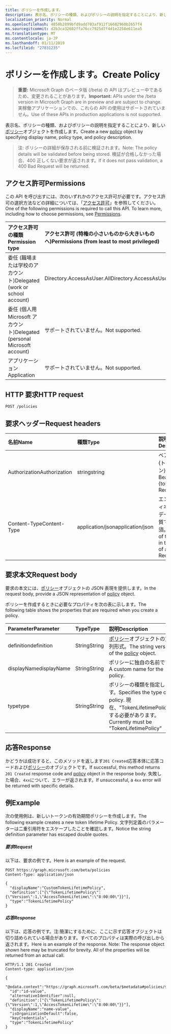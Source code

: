 ```yaml
---
title: ポリシーを作成します。
description: 表示名、ポリシーの種類、およびポリシーの説明を指定することにより、新しいポリシー オブジェクトを作成します。
localization_priority: Normal
ms.openlocfilehash: 4850b2899bfd9add703af912f16602960b2657f4
ms.sourcegitcommit: d2b3ca32602ffa76cc7925d7f4d1e2258e611ea5
ms.translationtype: MT
ms.contentlocale: ja-JP
ms.lasthandoff: 01/11/2019
ms.locfileid: "27831235"
---
```

# <a name="create-policy"></a><span data-ttu-id="c80b2-103">ポリシーを作成します。</span><span class="sxs-lookup"><span data-stu-id="c80b2-103">Create Policy</span></span>

> <span data-ttu-id="c80b2-104">**重要:** Microsoft Graph のベータ版 (/beta) の API はプレビュー中であるため、変更されることがあります。</span><span class="sxs-lookup"><span data-stu-id="c80b2-104">**Important:** APIs under the /beta version in Microsoft Graph are in preview and are subject to change.</span></span> <span data-ttu-id="c80b2-105">実稼働アプリケーションでの、これらの API の使用はサポートされていません。</span><span class="sxs-lookup"><span data-stu-id="c80b2-105">Use of these APIs in production applications is not supported.</span></span>

<span data-ttu-id="c80b2-106">表示名、ポリシーの種類、およびポリシーの説明を指定することにより、新しい[ポリシー](../resources/policy.md)オブジェクトを作成します。</span><span class="sxs-lookup"><span data-stu-id="c80b2-106">Create a new [policy](../resources/policy.md) object by specifying display name, policy type, and policy description.</span></span>

><span data-ttu-id="c80b2-107">注: ポリシーの詳細が保存される前に検証されます。</span><span class="sxs-lookup"><span data-stu-id="c80b2-107">Note: The policy details will be validated before being stored.</span></span> <span data-ttu-id="c80b2-108">検証が合格しなかった場合、400 正しくない要求が返されます。</span><span class="sxs-lookup"><span data-stu-id="c80b2-108">If it does not pass validation, a 400 Bad Request will be returned.</span></span>

## <a name="permissions"></a><span data-ttu-id="c80b2-109">アクセス許可</span><span class="sxs-lookup"><span data-stu-id="c80b2-109">Permissions</span></span>
<span data-ttu-id="c80b2-p103">この API を呼び出すには、次のいずれかのアクセス許可が必要です。アクセス許可の選択方法などの詳細については、「[アクセス許可](/graph/permissions-reference)」を参照してください。</span><span class="sxs-lookup"><span data-stu-id="c80b2-p103">One of the following permissions is required to call this API. To learn more, including how to choose permissions, see [Permissions](/graph/permissions-reference).</span></span>

|<span data-ttu-id="c80b2-112">アクセス許可の種類</span><span class="sxs-lookup"><span data-stu-id="c80b2-112">Permission type</span></span>      | <span data-ttu-id="c80b2-113">アクセス許可 (特権の小さいものから大きいものへ)</span><span class="sxs-lookup"><span data-stu-id="c80b2-113">Permissions (from least to most privileged)</span></span>              |
|:--------------------|:---------------------------------------------------------|
|<span data-ttu-id="c80b2-114">委任 (職場または学校のアカウント)</span><span class="sxs-lookup"><span data-stu-id="c80b2-114">Delegated (work or school account)</span></span> | <span data-ttu-id="c80b2-115">Directory.AccessAsUser.All</span><span class="sxs-lookup"><span data-stu-id="c80b2-115">Directory.AccessAsUser.All</span></span>    |
|<span data-ttu-id="c80b2-116">委任 (個人用 Microsoft アカウント)</span><span class="sxs-lookup"><span data-stu-id="c80b2-116">Delegated (personal Microsoft account)</span></span> | <span data-ttu-id="c80b2-117">サポートされていません。</span><span class="sxs-lookup"><span data-stu-id="c80b2-117">Not supported.</span></span>    |
|<span data-ttu-id="c80b2-118">アプリケーション</span><span class="sxs-lookup"><span data-stu-id="c80b2-118">Application</span></span> | <span data-ttu-id="c80b2-119">サポートされていません。</span><span class="sxs-lookup"><span data-stu-id="c80b2-119">Not supported.</span></span> |

## <a name="http-request"></a><span data-ttu-id="c80b2-120">HTTP 要求</span><span class="sxs-lookup"><span data-stu-id="c80b2-120">HTTP request</span></span>

```http
POST /policies
```
## <a name="request-headers"></a><span data-ttu-id="c80b2-121">要求ヘッダー</span><span class="sxs-lookup"><span data-stu-id="c80b2-121">Request headers</span></span>
| <span data-ttu-id="c80b2-122">名前</span><span class="sxs-lookup"><span data-stu-id="c80b2-122">Name</span></span>       | <span data-ttu-id="c80b2-123">種類</span><span class="sxs-lookup"><span data-stu-id="c80b2-123">Type</span></span> | <span data-ttu-id="c80b2-124">説明</span><span class="sxs-lookup"><span data-stu-id="c80b2-124">Description</span></span>|
|:---------------|:--------|:----------|
| <span data-ttu-id="c80b2-125">Authorization</span><span class="sxs-lookup"><span data-stu-id="c80b2-125">Authorization</span></span>  | <span data-ttu-id="c80b2-126">string</span><span class="sxs-lookup"><span data-stu-id="c80b2-126">string</span></span>  | <span data-ttu-id="c80b2-p104">ベアラー {トークン}。必須。</span><span class="sxs-lookup"><span data-stu-id="c80b2-p104">Bearer {token}. Required.</span></span> |
| <span data-ttu-id="c80b2-129">Content-Type</span><span class="sxs-lookup"><span data-stu-id="c80b2-129">Content-Type</span></span> | <span data-ttu-id="c80b2-130">application/json</span><span class="sxs-lookup"><span data-stu-id="c80b2-130">application/json</span></span>  | <span data-ttu-id="c80b2-p105">エンティティ本文内のデータの性質です。必須。</span><span class="sxs-lookup"><span data-stu-id="c80b2-p105">Nature of the data in the body of an entity. Required.</span></span> |

## <a name="request-body"></a><span data-ttu-id="c80b2-133">要求本文</span><span class="sxs-lookup"><span data-stu-id="c80b2-133">Request body</span></span>
<span data-ttu-id="c80b2-134">要求の本文には、[ポリシー](../resources/policy.md)オブジェクトの JSON 表現を提供します。</span><span class="sxs-lookup"><span data-stu-id="c80b2-134">In the request body, provide a JSON representation of [policy](../resources/policy.md) object.</span></span>

<span data-ttu-id="c80b2-135">ポリシーを作成するときに必要なプロパティを次の表に示します。</span><span class="sxs-lookup"><span data-stu-id="c80b2-135">The following table shows the properties that are required when you create a policy.</span></span>

| <span data-ttu-id="c80b2-136">Parameter</span><span class="sxs-lookup"><span data-stu-id="c80b2-136">Parameter</span></span>    | <span data-ttu-id="c80b2-137">Type</span><span class="sxs-lookup"><span data-stu-id="c80b2-137">Type</span></span>   |<span data-ttu-id="c80b2-138">説明</span><span class="sxs-lookup"><span data-stu-id="c80b2-138">Description</span></span>|
|:---------------|:--------|:----------|
|<span data-ttu-id="c80b2-139">definition</span><span class="sxs-lookup"><span data-stu-id="c80b2-139">definition</span></span>|<span data-ttu-id="c80b2-140">String</span><span class="sxs-lookup"><span data-stu-id="c80b2-140">String</span></span>|<span data-ttu-id="c80b2-141">[ポリシー](../resources/policy.md)オブジェクトの文字列形式。</span><span class="sxs-lookup"><span data-stu-id="c80b2-141">The string version of the [policy](../resources/policy.md) object.</span></span>|
|<span data-ttu-id="c80b2-142">displayName</span><span class="sxs-lookup"><span data-stu-id="c80b2-142">displayName</span></span>|<span data-ttu-id="c80b2-143">String</span><span class="sxs-lookup"><span data-stu-id="c80b2-143">String</span></span>|<span data-ttu-id="c80b2-144">ポリシーに独自の名前です。</span><span class="sxs-lookup"><span data-stu-id="c80b2-144">A custom name for the policy.</span></span>|
|<span data-ttu-id="c80b2-145">type</span><span class="sxs-lookup"><span data-stu-id="c80b2-145">type</span></span>|<span data-ttu-id="c80b2-146">String</span><span class="sxs-lookup"><span data-stu-id="c80b2-146">String</span></span>|<span data-ttu-id="c80b2-147">ポリシーの種類を指定します。</span><span class="sxs-lookup"><span data-stu-id="c80b2-147">Specifies the type of policy.</span></span> <span data-ttu-id="c80b2-148">現在、"TokenLifetimePolicy"にする必要があります。</span><span class="sxs-lookup"><span data-stu-id="c80b2-148">Currently must be "TokenLifetimePolicy"</span></span>|

## <a name="response"></a><span data-ttu-id="c80b2-149">応答</span><span class="sxs-lookup"><span data-stu-id="c80b2-149">Response</span></span>

<span data-ttu-id="c80b2-150">かどうかは成功すると、このメソッドを返します`201 Created`応答本体に応答コードおよび[ポリシー](../resources/policy.md)のオブジェクトです。</span><span class="sxs-lookup"><span data-stu-id="c80b2-150">If successful, this method returns `201 Created` response code and [policy](../resources/policy.md) object in the response body.</span></span> <span data-ttu-id="c80b2-151">失敗した場合、`4xx`について、エラーが返されます。</span><span class="sxs-lookup"><span data-stu-id="c80b2-151">If unsuccessful, a `4xx` error will be returned with specific details.</span></span>  

## <a name="example"></a><span data-ttu-id="c80b2-152">例</span><span class="sxs-lookup"><span data-stu-id="c80b2-152">Example</span></span>
<span data-ttu-id="c80b2-153">次の使用例は、新しいトークンの有効期間ポリシーを作成します。</span><span class="sxs-lookup"><span data-stu-id="c80b2-153">The following example creates a new token lifetime Policy.</span></span> <span data-ttu-id="c80b2-154">文字列定義のパラメーターは二重引用符をエスケープしたことを確認します。</span><span class="sxs-lookup"><span data-stu-id="c80b2-154">Notice the string definition parameter has escaped double quotes.</span></span>

##### <a name="request"></a><span data-ttu-id="c80b2-155">要求</span><span class="sxs-lookup"><span data-stu-id="c80b2-155">Request</span></span>
<span data-ttu-id="c80b2-156">以下は、要求の例です。</span><span class="sxs-lookup"><span data-stu-id="c80b2-156">Here is an example of the request.</span></span>

```http
POST https://graph.microsoft.com/beta/policies
Content-Type: application/json

{
  "displayName":"CustomTokenLifetimePolicy",
  "definition":["{\"TokenLifetimePolicy\":{\"Version\":1,\"AccessTokenLifetime\":\"8:00:00\"}}"],
  "type":"TokenLifetimePolicy"
}
```

##### <a name="response"></a><span data-ttu-id="c80b2-157">応答</span><span class="sxs-lookup"><span data-stu-id="c80b2-157">Response</span></span>
<span data-ttu-id="c80b2-p109">以下は、応答の例です。注:簡潔にするために、ここに示す応答オブジェクトは切り詰められている場合があります。すべてのプロパティは実際の呼び出しから返されます。</span><span class="sxs-lookup"><span data-stu-id="c80b2-p109">Here is an example of the response. Note: The response object shown here may be truncated for brevity. All of the properties will be returned from an actual call.</span></span>

```http
HTTP/1.1 201 Created
Content-type: application/json

{
  "@odata.context":"https://graph.microsoft.com/beta/$metadata#policies/$entity",
  "id":"id-value",
  "alternativeIdentifier":null,
  "definition":["{\"TokenLifetimePolicy\":{\"Version\":1,\"AccessTokenLifetime\":\"8:00:00\"}}"],
  "displayName":"name-value",
  "isOrganizationDefault":false,
  "keyCredentials",
  "type":"TokenLifetimePolicy"
}

```

<!-- uuid: 8fcb5dbc-d5aa-4681-8e31-b001d5168d79
2015-10-25 14:57:30 UTC -->
<!-- {
  "type": "#page.annotation",
  "description": "message: createReply",
  "keywords": "",
  "section": "documentation",
  "tocPath": ""
}-->
